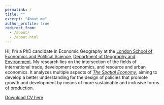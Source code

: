 ```yaml
---
permalink: /
title: ""
excerpt: "About me"
author_profile: true
redirect_from: 
  - /about/
  - /about.html
---
```


Hi, I'm a PhD candidate in Economic Geography at the [London School of Economics and Political Science](https://lse.ac.uk), [Department of Geography and Environment](https://www.lse.ac.uk/geography-and-environment). My research lies on the intersection of the fields of international trade, development economics, and resource and urban economics. It analyzes multiple aspects of [<i>The Spatial Economy</i>](https://www.aeaweb.org/articles?id=10.1257/jel.20181414), aiming to develop a better understanding for the design of policies that promote growth and development by means of more sustainable and inclusive forms of production. 

[Download CV here](https://onlinelibrary.wiley.com/doi/epdf/10.1111/jors.12269)
